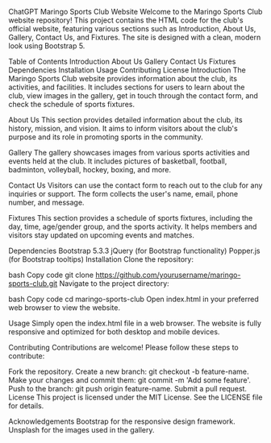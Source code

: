 
ChatGPT
Maringo Sports Club Website
Welcome to the Maringo Sports Club website repository! This project contains the HTML code for the club's official website, featuring various sections such as Introduction, About Us, Gallery, Contact Us, and Fixtures. The site is designed with a clean, modern look using Bootstrap 5.

Table of Contents
Introduction
About Us
Gallery
Contact Us
Fixtures
Dependencies
Installation
Usage
Contributing
License
Introduction
The Maringo Sports Club website provides information about the club, its activities, and facilities. It includes sections for users to learn about the club, view images in the gallery, get in touch through the contact form, and check the schedule of sports fixtures.

About Us
This section provides detailed information about the club, its history, mission, and vision. It aims to inform visitors about the club's purpose and its role in promoting sports in the community.

Gallery
The gallery showcases images from various sports activities and events held at the club. It includes pictures of basketball, football, badminton, volleyball, hockey, boxing, and more.

Contact Us
Visitors can use the contact form to reach out to the club for any inquiries or support. The form collects the user's name, email, phone number, and message.

Fixtures
This section provides a schedule of sports fixtures, including the day, time, age/gender group, and the sports activity. It helps members and visitors stay updated on upcoming events and matches.

Dependencies
Bootstrap 5.3.3
jQuery (for Bootstrap functionality)
Popper.js (for Bootstrap tooltips)
Installation
Clone the repository:

bash
Copy code
git clone https://github.com/yourusername/maringo-sports-club.git
Navigate to the project directory:

bash
Copy code
cd maringo-sports-club
Open index.html in your preferred web browser to view the website.

Usage
Simply open the index.html file in a web browser. The website is fully responsive and optimized for both desktop and mobile devices.

Contributing
Contributions are welcome! Please follow these steps to contribute:

Fork the repository.
Create a new branch: git checkout -b feature-name.
Make your changes and commit them: git commit -m 'Add some feature'.
Push to the branch: git push origin feature-name.
Submit a pull request.
License
This project is licensed under the MIT License. See the LICENSE file for details.

Acknowledgements
Bootstrap for the responsive design framework.
Unsplash for the images used in the gallery.
